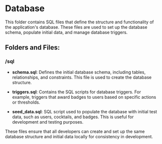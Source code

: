 # Database

This folder contains SQL files that define the structure and functionality of the application's database. These files are used to set up the database schema, populate initial data, and manage database triggers.

## Folders and Files:

### **/sql**
- **schema.sql**: Defines the initial database schema, including tables, relationships, and constraints. This file is used to create the database structure.
  
- **triggers.sql**: Contains the SQL scripts for database triggers. For example, triggers that award badges to users based on specific actions or thresholds.

- **seed_data.sql**: SQL script used to populate the database with initial test data, such as users, cocktails, and badges. This is useful for development and testing purposes.

These files ensure that all developers can create and set up the same database structure and initial data locally for consistency in development.